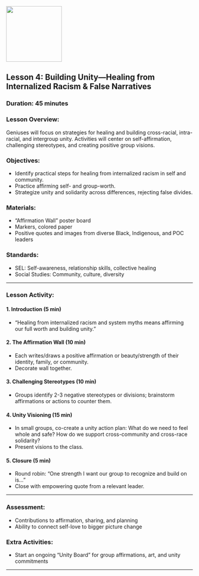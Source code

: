<img src="https://github.com/Hgp-GeniusLabs/Curriculum/blob/10734f2c827128dde773ea4f266d154d46977866/Org-Wide/Assets/hgp_logo_original.png" width="150"/>

## Lesson 4: Building Unity—Healing from Internalized Racism & False Narratives

### **Duration:** 45 minutes

### **Lesson Overview:**
Geniuses will focus on strategies for healing and building cross-racial, intra-racial, and intergroup unity. Activities will center on self-affirmation, challenging stereotypes, and creating positive group visions.

### **Objectives:**
- Identify practical steps for healing from internalized racism in self and community.
- Practice affirming self- and group-worth.
- Strategize unity and solidarity across differences, rejecting false divides.

### **Materials:**
- “Affirmation Wall” poster board
- Markers, colored paper
- Positive quotes and images from diverse Black, Indigenous, and POC leaders

### **Standards:**
- SEL: Self-awareness, relationship skills, collective healing
- Social Studies: Community, culture, diversity

---

### **Lesson Activity:**

#### 1. Introduction (5 min)
- “Healing from internalized racism and system myths means affirming our full worth and building unity.”

#### 2. The Affirmation Wall (10 min)
- Each writes/draws a positive affirmation or beauty/strength of their identity, family, or community.
- Decorate wall together.

#### 3. Challenging Stereotypes (10 min)
- Groups identify 2-3 negative stereotypes or divisions; brainstorm affirmations or actions to counter them.

#### 4. Unity Visioning (15 min)
- In small groups, co-create a unity action plan: What do we need to feel whole and safe? How do we support cross-community and cross-race solidarity?
- Present visions to the class.

#### 5. Closure (5 min)
- Round robin: “One strength I want our group to recognize and build on is…”
- Close with empowering quote from a relevant leader.

---

### **Assessment:**
- Contributions to affirmation, sharing, and planning
- Ability to connect self-love to bigger picture change

### **Extra Activities:**
- Start an ongoing “Unity Board” for group affirmations, art, and unity commitments

---
